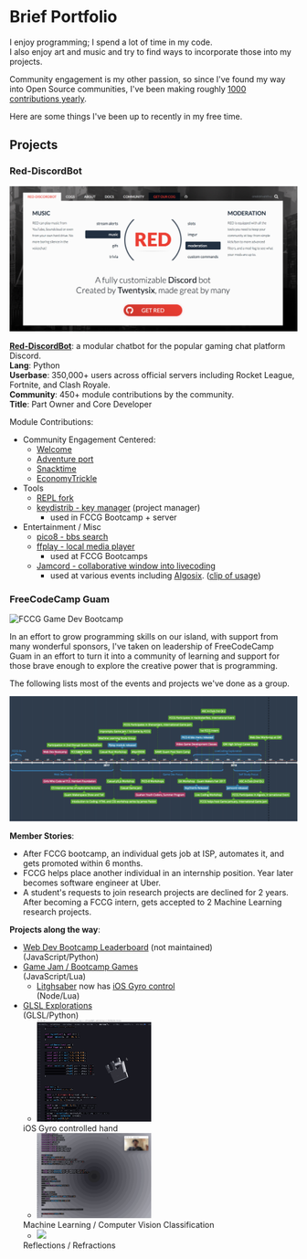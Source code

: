 # Brief Portfolio

I enjoy programming; I spend a lot of time in my code.  
I also enjoy art and music and try to find ways to incorporate those into my projects.

Community engagement is my other passion, so since I've found my way into Open Source communities, I've been making roughly [1000 contributions yearly](https://github.com/Chovin).  

Here are some things I've been up to recently in my free time.

## Projects

### Red-DiscordBot

[![cogs.red](assets/cogs.red.png)](https://cogs.red/)

**[Red-DiscordBot](https://github.com/Cog-Creators/Red-DiscordBot)**: a modular chatbot for the popular gaming chat platform Discord.   
**Lang**: Python  
**Userbase**: 350,000+ users across official servers including Rocket League, Fortnite, and Clash Royale.  
**Community**: 450+ module contributions by the community.  
**Title**: Part Owner and Core Developer

Module Contributions:  

+ Community Engagement Centered: 
    * [Welcome](https://cogs.red/cogs/irdumbs/Dumb-Cogs/welcome/)
    * [Adventure port](https://cogs.red/cogs/irdumbs/Dumb-Cogs/adventure/)
    * [Snacktime](https://cogs.red/cogs/irdumbs/Dumb-Cogs/snacktime/) 
    * [EconomyTrickle](https://cogs.red/cogs/irdumbs/Dumb-Cogs/economytrickle/)
+ Tools
    * [REPL fork](https://cogs.red/cogs/irdumbs/Dumb-Cogs/repl/)
    * [keydistrib - key manager](https://cogs.red/cogs/FreeCodeCampGuam/FCCG-Cogs/keydistrib/) (project manager)
        - used in FCCG Bootcamp + server
+ Entertainment / Misc
    * [pico8 - bbs search](https://cogs.red/cogs/FreeCodeCampGuam/FCCG-Cogs/pico8/)
    * [ffplay - local media player](https://cogs.red/cogs/FreeCodeCampGuam/FCCG-Cogs/ffplay/)
        - used at FCCG Bootcamps
    * [Jamcord - collaborative window into livecoding](https://cogs.red/cogs/FreeCodeCampGuam/FCCG-Cogs/jamcord/)
        - used at various events including [Algosix](https://algorave.com/wearesix/). ([clip of usage](https://youtu.be/bvDa0MHIK2c?t=20m35s))

### FreeCodeCamp Guam

![FCCG Game Dev Bootcamp](https://scontent.fgum2-1.fna.fbcdn.net/v/t31.0-8/22426518_920147308151648_5919767287489941611_o.jpg?_nc_cat=0&oh=7e711e081c9f34d0ebdc1a11c04414a3&oe=5B5E3677)

In an effort to grow programming skills on our island, with support from many wonderful sponsors, I've taken on leadership of FreeCodeCamp Guam in an effort to turn it into a community of learning and support for those brave enough to explore the creative power that is programming.

The following lists most of the events and projects we've done as a group.

[![](assets/timeline.png)](https://time.graphics/line/67138)

**Member Stories**:

* After FCCG bootcamp, an individual gets job at ISP, automates it, and gets promoted within 6 months.
* FCCG helps place another individual in an internship position. Year later becomes software engineer at Uber.
* A student's requests to join research projects are declined for 2 years. After becoming a FCCG intern, gets accepted to 2 Machine Learning research projects.

**Projects along the way**:

* [Web Dev Bootcamp Leaderboard](https://fccg-leaderboard.herokuapp.com/tributes.html?v=0.1.3) (not maintained)  
   (JavaScript/Python)
* [Game Jam / Bootcamp Games](https://fccguam.itch.io/)  
(JavaScript/Lua)
    - [Litghsaber](https://www.lexaloffle.com/bbs/?tid=30137) now has [iOS Gyro control](https://github.com/Chovin/Litghtsaber/tree/osc-gpio)  
    (Node/Lua)
* [GLSL Explorations](https://github.com/Chovin/VEDA-Notes)  
(GLSL/Python)
    - <img src="assets/osc-hand.gif" width="200">  
    iOS Gyro controlled hand
    - <img src="assets/osc-test.gif" width="200">  
    Machine Learning / Computer Vision Classification 
    - <img src="assets/veda-refract3.gif" width="200">  
    Reflections / Refractions 
